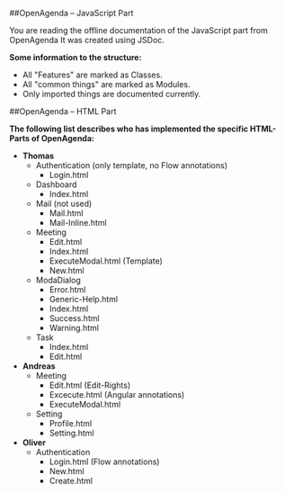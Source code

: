 ##OpenAgenda – JavaScript Part

You are reading the offline documentation of the JavaScript part from OpenAgenda
It was created using JSDoc.

**Some information to the structure:**

* All "Features" are marked as Classes.
* All "common things" are marked as Modules.
* Only imported things are documented currently.


##OpenAgenda – HTML Part

**The following list describes who has implemented the specific HTML-Parts of OpenAgenda:**

* **Thomas**
  * Authentication (only template, no Flow annotations)
    * Login.html
  * Dashboard 
    * Index.html
  * Mail (not used)
    * Mail.html 
    * Mail-Inline.html
  * Meeting
    * Edit.html
    * Index.html
    * ExecuteModal.html (Template)
    * New.html
  * ModaDialog
    * Error.html
    * Generic-Help.html
    * Index.html
    * Success.html
    * Warning.html
  * Task
    * Index.html
    * Edit.html
* **Andreas**
  * Meeting
    * Edit.html (Edit-Rights)
    * Excecute.html (Angular annotations)
    * ExecuteModal.html
  * Setting
    * Profile.html
    * Setting.html
* **Oliver**
  * Authentication
    * Login.html (Flow annotations)
    * New.html
    * Create.html
